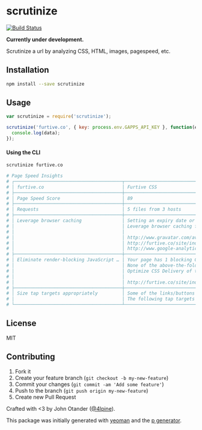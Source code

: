 # scrutinize

[![Build Status](https://secure.travis-ci.org/johnotander/scrutinize.png?branch=master)](https://travis-ci.org/johnotander/scrutinize)

__Currently under development.__

Scrutinize a url by analyzing CSS, HTML, images, pagespeed, etc.

## Installation

```bash
npm install --save scrutinize
```

## Usage

```javascript
var scrutinize = require('scrutinize');

scrutinize('furtive.co', { key: process.env.GAPPS_API_KEY }, function(err, data) {
  console.log(data);
});
```

#### Using the CLI

```bash
scrutinize furtive.co

# Page Speed Insights
# ┌────────────────────────────────────────┬────────────────────────────────────────────────────────────────────────────────────────────────────────────────────────┐
# │ furtive.co                             │ Furtive CSS                                                                                                            │
# ├────────────────────────────────────────┼────────────────────────────────────────────────────────────────────────────────────────────────────────────────────────┤
# │ Page Speed Score                       │ 89                                                                                                                     │
# ├────────────────────────────────────────┼────────────────────────────────────────────────────────────────────────────────────────────────────────────────────────┤
# │ Requests                               │ 5 files from 3 hosts                                                                                                   │
# ├────────────────────────────────────────┼────────────────────────────────────────────────────────────────────────────────────────────────────────────────────────┤
# │ Leverage browser caching               │ Setting an expiry date or a maximum age in the HTTP headers for static resources instructs the browser to load previo… │
# │                                        │ Leverage browser caching for the following cacheable resources:                                                        │
# │                                        │                                                                                                                        │
# │                                        │ http://www.gravatar.com/avatar/2e52ef263083c77e2a0a24454dc6f369.png                                                    │
# │                                        │ http://furtive.co/site/index.furtive.min.css                                                                           │
# │                                        │ http://www.google-analytics.com/analytics.js                                                                           │
# ├────────────────────────────────────────┼────────────────────────────────────────────────────────────────────────────────────────────────────────────────────────┤
# │ Eliminate render-blocking JavaScript … │ Your page has 1 blocking CSS resources. This causes a delay in rendering your page.                                    │
# │                                        │ None of the above-the-fold content on your page could be rendered without waiting for the following resources to load… │
# │                                        │ Optimize CSS Delivery of the following:                                                                                │
# │                                        │                                                                                                                        │
# │                                        │ http://furtive.co/site/index.furtive.min.css                                                                           │
# ├────────────────────────────────────────┼────────────────────────────────────────────────────────────────────────────────────────────────────────────────────────┤
# │ Size tap targets appropriately         │ Some of the links/buttons on your webpage may be too small for a user to easily tap on a touchscreen. Consider making… │
# │                                        │ The following tap targets are close to other nearby tap targets and may need additional spacing around them.           │
# └────────────────────────────────────────┴────────────────────────────────────────────────────────────────────────────────────────────────────────────────────────┘
```

## License

MIT

## Contributing

1. Fork it
2. Create your feature branch (`git checkout -b my-new-feature`)
3. Commit your changes (`git commit -am 'Add some feature'`)
4. Push to the branch (`git push origin my-new-feature`)
5. Create new Pull Request

Crafted with <3 by John Otander ([@4lpine](https://twitter.com/4lpine)).

This package was initially generated with [yeoman](http://yeoman.io) and the [p generator](https://github.com/johnotander/generator-p.git).
